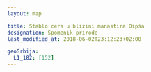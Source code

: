 ```yaml
---
layout: map

title: Stablo cera u blizini manastira Đipša
designation: Spomenik prirode
last_modified_at: 2018-06-02T23:12:23+02:00

geoSrbija:
  L1_182: [152]
---
```


